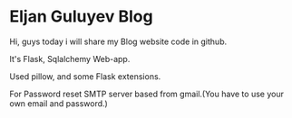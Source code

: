 # Eljan Guluyev Blog 

Hi, guys today i will share my Blog website code in github.

It's Flask, Sqlalchemy Web-app.

Used pillow, and some Flask extensions.

For Password reset SMTP server based from gmail.(You have to use your own email and password.)


